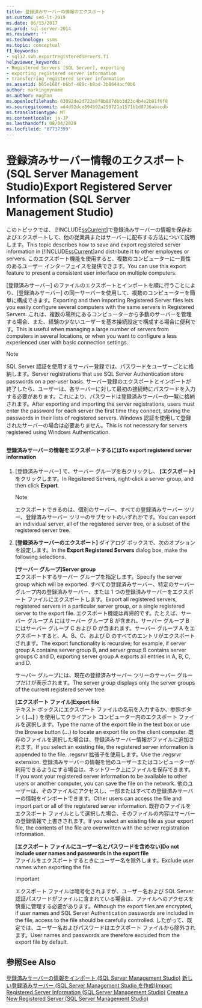 ```yaml
---
title: 登録済みサーバーの情報のエクスポート
ms.custom: seo-lt-2019
ms.date: 06/13/2017
ms.prod: sql-server-2014
ms.reviewer: ''
ms.technology: ssms
ms.topic: conceptual
f1_keywords:
- sql12.swb.exportregisteredservers.f1
helpviewer_keywords:
- Registered Servers [SQL Server], exporting
- exporting registered server information
- transferring registered server information
ms.assetid: b65e168f-b6bf-489c-b8ad-3b8644acf0b6
author: markingmyname
ms.author: maghan
ms.openlocfilehash: 03092de2d722e8f8b807dbb3d23c4b4e2b91f6f8
ms.sourcegitcommit: ad4d92dce894592a259721a1571b1d8736abacdb
ms.translationtype: MT
ms.contentlocale: ja-JP
ms.lasthandoff: 08/04/2020
ms.locfileid: "87737399"
---
```

# <a name="export-registered-server-information-sql-server-management-studio"></a><span data-ttu-id="5a489-102">登録済みサーバー情報のエクスポート (SQL Server Management Studio)</span><span class="sxs-lookup"><span data-stu-id="5a489-102">Export Registered Server Information (SQL Server Management Studio)</span></span>
  <span data-ttu-id="5a489-103">このトピックでは、 [!INCLUDE[ssCurrent](../../includes/sscurrent-md.md)]で登録済みサーバーの情報を保存およびエクスポートして、他の従業員またはサーバーに配布する方法について説明します。</span><span class="sxs-lookup"><span data-stu-id="5a489-103">This topic describes how to save and export registered server information in [!INCLUDE[ssCurrent](../../includes/sscurrent-md.md)]and distribute it to other employees or servers.</span></span> <span data-ttu-id="5a489-104">このエクスポート機能を使用すると、複数のコンピューターに一貫性のあるユーザー インターフェイスを提供できます。</span><span class="sxs-lookup"><span data-stu-id="5a489-104">You can use this export feature to present a consistent user interface on multiple computers.</span></span>  
  
 <span data-ttu-id="5a489-105">[登録済みサーバー] のファイルのエクスポートとインポートを順に行うことにより、[登録済みサーバー] の同一サーバーを使用して、複数のコンピューターを簡単に構成できます。</span><span class="sxs-lookup"><span data-stu-id="5a489-105">Exporting and then importing Registered Server files lets you easily configure several computers with the same servers in Registered Servers.</span></span> <span data-ttu-id="5a489-106">これは、複数の場所にあるコンピューターから多数のサーバーを管理する場合、また、経験の少ないユーザーを基本接続設定で構成する場合に便利です。</span><span class="sxs-lookup"><span data-stu-id="5a489-106">This is useful when managing a large number of servers from computers in several locations, or when you want to configure a less experienced user with basic connection settings.</span></span>  
  
> [!NOTE]  
>  <span data-ttu-id="5a489-107">SQL Server 認証を使用するサーバー登録では、パスワードをユーザーごとに格納します。</span><span class="sxs-lookup"><span data-stu-id="5a489-107">Server registrations that use SQL Server Authentication store passwords on a per-user basis.</span></span> <span data-ttu-id="5a489-108">サーバー登録のエクスポートとインポートが終了したら、ユーザーは、各サーバーに対して最初の接続時にパスワードを入力する必要があります。これにより、パスワードは登録済みサーバーの一覧に格納されます。</span><span class="sxs-lookup"><span data-stu-id="5a489-108">After exporting and importing the server registrations, users must enter the password for each server the first time they connect, storing the passwords in their lists of registered servers.</span></span> <span data-ttu-id="5a489-109">Windows 認証を使用して登録されたサーバーの場合は必要ありません。</span><span class="sxs-lookup"><span data-stu-id="5a489-109">This is not necessary for servers registered using Windows Authentication.</span></span>  
  
##  <a name="SSMSProcedure"></a>  
  
#### <a name="to-export-registered-server-information"></a><span data-ttu-id="5a489-110">登録済みサーバーの情報をエクスポートするには</span><span class="sxs-lookup"><span data-stu-id="5a489-110">To export registered server information</span></span>  
  
1.  <span data-ttu-id="5a489-111">[登録済みサーバー] で、サーバー グループを右クリックし、 **[エクスポート]** をクリックします。</span><span class="sxs-lookup"><span data-stu-id="5a489-111">In Registered Servers, right-click a server group, and then click **Export**.</span></span>  
  
    > [!NOTE]  
    >  <span data-ttu-id="5a489-112">エクスポートできるのは、個別のサーバー、すべての登録済みサーバー ツリー、登録済みサーバー ツリーのサブセットのいずれかです。</span><span class="sxs-lookup"><span data-stu-id="5a489-112">You can export an individual server, all of the registered server tree, or a subset of the registered server tree.</span></span>  
  
2.  <span data-ttu-id="5a489-113">**[登録済みサーバーのエクスポート]** ダイアログ ボックスで、次のオプションを設定します。</span><span class="sxs-lookup"><span data-stu-id="5a489-113">In the **Export Registered Servers** dialog box, make the following selections.</span></span>  
  
     <span data-ttu-id="5a489-114">**[サーバー グループ]**</span><span class="sxs-lookup"><span data-stu-id="5a489-114">**Server group**</span></span>  
     <span data-ttu-id="5a489-115">エクスポートするサーバー グループを指定します。</span><span class="sxs-lookup"><span data-stu-id="5a489-115">Specify the server group which will be exported.</span></span> <span data-ttu-id="5a489-116">すべての登録済みサーバー、特定のサーバー グループ内の登録済みサーバー、または 1 つの登録済みサーバーをエクスポート ファイルにエクスポートします。</span><span class="sxs-lookup"><span data-stu-id="5a489-116">Export all registered servers, registered servers in a particular server group, or a single registered server to the export file.</span></span> <span data-ttu-id="5a489-117">エクスポート機能は再帰的です。たとえば、サーバー グループ A にはサーバー グループ B が含まれ、サーバー グループ B にはサーバー グループ C および D が含まれます。サーバー グループ A をエクスポートすると、A、B、C、および D のすべてのエントリがエクスポートされます。</span><span class="sxs-lookup"><span data-stu-id="5a489-117">The export functionality is recursive; for example, if server group A contains server group B, and server group B contains server groups C and D, exporting server group A exports all entries in A, B, C, and D.</span></span>  
  
     <span data-ttu-id="5a489-118">サーバー グループには、現在の登録済みサーバー ツリーのサーバー グループだけが表示されます。</span><span class="sxs-lookup"><span data-stu-id="5a489-118">The server group displays only the server groups of the current registered server tree.</span></span>  
  
     <span data-ttu-id="5a489-119">**[エクスポート ファイル]**</span><span class="sxs-lookup"><span data-stu-id="5a489-119">**Export file**</span></span>  
     <span data-ttu-id="5a489-120">テキスト ボックスにエクスポート ファイルの名前を入力するか、参照ボタン ( **[...]** ) を使用してクライアント コンピューター内のエクスポート ファイルを選択します。</span><span class="sxs-lookup"><span data-stu-id="5a489-120">Type the name of the export file in the text box or use the Browse button (**...**) to locate an export file on the client computer.</span></span> <span data-ttu-id="5a489-121">既存のファイルを選択した場合は、登録済みサーバー情報がファイルに追加されます。</span><span class="sxs-lookup"><span data-stu-id="5a489-121">If you select an existing file, the registered server information is appended to the file.</span></span> <span data-ttu-id="5a489-122">.regsrvr 拡張子を使用します。</span><span class="sxs-lookup"><span data-stu-id="5a489-122">Use the .regsrvr extension.</span></span> <span data-ttu-id="5a489-123">登録済みサーバーの情報を他のユーザーまたはコンピューターが利用できるようにする場合は、ネットワーク上にファイルを保存できます。</span><span class="sxs-lookup"><span data-stu-id="5a489-123">If you want your registered server information to be available to other users or another computer, you can save the file on the network.</span></span> <span data-ttu-id="5a489-124">他のユーザーは、そのファイルにアクセスし、一部またはすべての登録済みサーバーの情報をインポートできます。</span><span class="sxs-lookup"><span data-stu-id="5a489-124">Other users can access the file and import part or all of the registered server information.</span></span> <span data-ttu-id="5a489-125">既存のファイルをエクスポート ファイルとして選択した場合、そのファイルの内容はサーバーの登録情報で上書きされます。</span><span class="sxs-lookup"><span data-stu-id="5a489-125">If you select an existing file as your export file, the contents of the file are overwritten with the server registration information.</span></span>  
  
     <span data-ttu-id="5a489-126">**[エクスポート ファイルにユーザー名とパスワードを含めない]**</span><span class="sxs-lookup"><span data-stu-id="5a489-126">**Do not include user names and passwords in the export file**</span></span>  
     <span data-ttu-id="5a489-127">ファイルをエクスポートするときにユーザー名を除外します。</span><span class="sxs-lookup"><span data-stu-id="5a489-127">Exclude user names when exporting the file.</span></span>  
  
    > [!IMPORTANT]  
    >  <span data-ttu-id="5a489-128">エクスポート ファイルは暗号化されますが、ユーザー名および SQL&#xA0;Server 認証パスワードがファイルに含まれている場合は、ファイルへのアクセスを慎重に管理する必要があります。</span><span class="sxs-lookup"><span data-stu-id="5a489-128">Although the export files are encrypted, if user names and SQL Server Authentication passwords are included in the file, access to the file should be carefully controlled.</span></span> <span data-ttu-id="5a489-129">したがって、既定では、ユーザー名およびパスワードはエクスポート ファイルから除外されます。</span><span class="sxs-lookup"><span data-stu-id="5a489-129">User names and passwords are therefore excluded from the export file by default.</span></span>  
  
## <a name="see-also"></a><span data-ttu-id="5a489-130">参照</span><span class="sxs-lookup"><span data-stu-id="5a489-130">See Also</span></span>  
 <span data-ttu-id="5a489-131">[登録済みサーバーの情報をインポート &#40;SQL Server Management Studio&#41;](import-registered-server-information-sql-server-management-studio.md) [新しい登録済みサーバー &#40;SQL Server Management Studio を作成&#41;](create-a-new-registered-server-sql-server-management-studio.md)</span><span class="sxs-lookup"><span data-stu-id="5a489-131">[Import Registered Server Information &#40;SQL Server Management Studio&#41;](import-registered-server-information-sql-server-management-studio.md) [Create a New Registered Server &#40;SQL Server Management Studio&#41;](create-a-new-registered-server-sql-server-management-studio.md)</span></span>  
  
  

